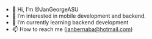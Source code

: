 - 👋 Hi, I’m @JanGeorgeASU
- 👀 I’m interested in mobile development and backend.
- 🌱 I’m currently learning backend development
- 📫 How to reach me (janbernaba@hotmail.com)

<!---
JanGeorgeASU/JanGeorgeASU is a ✨ special ✨ repository because its `README.md` (this file) appears on your GitHub profile.
You can click the Preview link to take a look at your changes.
--->
